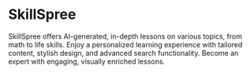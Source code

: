 # SkillSpree
SkillSpree offers AI-generated, in-depth lessons on various topics, from math to life skills. Enjoy a personalized learning experience with tailored content, stylish design, and advanced search functionality. Become an expert with engaging, visually enriched lessons.
